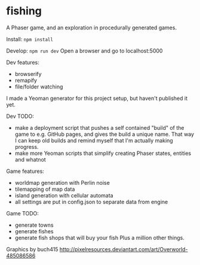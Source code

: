 fishing
===
A Phaser game, and an exploration in procedurally generated games.

Install:
```npm install```

Develop:
```npm run dev```
Open a browser and go to localhost:5000

Dev features:
- browserify
- remapify
- file/folder watching

I made a Yeoman generator for this project setup, but haven't published it yet.

Dev TODO:
- make a deployment script that pushes a self contained "build" of the game to e.g. GitHub pages, and gives the build a unique name. That way I can keep old builds and remind myself that I'm actually making progress.
- make more Yeoman scripts that simplify creating Phaser states, entities and whatnot

Game features:
- worldmap generation with Perlin noise
- tilemapping of map data
- island generation with cellular automata
- all settings are put in config.json to separate data from engine

Game TODO:
- generate towns
- generate fishes
- generate fish shops that will buy your fish
Plus a million other things.

Graphics by
buch415 <http://pixelresources.deviantart.com/art/Overworld-485086586>
